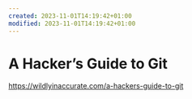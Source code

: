 ```yaml
---
created: 2023-11-01T14:19:42+01:00
modified: 2023-11-01T14:19:42+01:00
---
```


# A Hacker’s Guide to Git

https://wildlyinaccurate.com/a-hackers-guide-to-git
